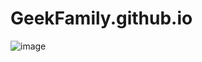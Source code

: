 # GeekFamily.github.io

![image](https://github.com/GeekFamily/GeekFamily.github.io/blob/master/images/head4)